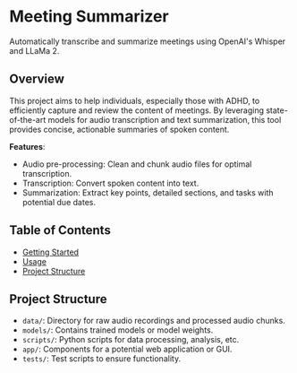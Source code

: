 
# Meeting Summarizer

Automatically transcribe and summarize meetings using OpenAI's Whisper and LLaMa 2.

## Overview

This project aims to help individuals, especially those with ADHD, to efficiently capture and review the content of meetings. By leveraging state-of-the-art models for audio transcription and text summarization, this tool provides concise, actionable summaries of spoken content.

**Features**:
- Audio pre-processing: Clean and chunk audio files for optimal transcription.
- Transcription: Convert spoken content into text.
- Summarization: Extract key points, detailed sections, and tasks with potential due dates.

## Table of Contents

- [Getting Started](#getting-started)
- [Usage](#usage)
- [Project Structure](#project-structure)




## Project Structure

- `data/`: Directory for raw audio recordings and processed audio chunks.
- `models/`: Contains trained models or model weights.
- `scripts/`: Python scripts for data processing, analysis, etc.
- `app/`: Components for a potential web application or GUI.
- `tests/`: Test scripts to ensure functionality.




